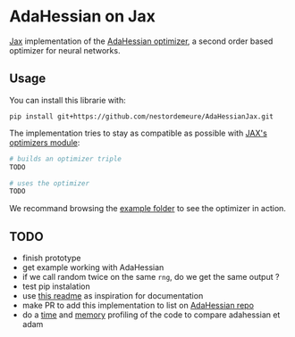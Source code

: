 # AdaHessian on Jax

[Jax](https://github.com/google/jax) implementation of the [AdaHessian optimizer](https://github.com/amirgholami/adahessian), a second order based optimizer for neural networks.

## Usage

You can install this librarie with:

```
pip install git+https://github.com/nestordemeure/AdaHessianJax.git
```

The implementation tries to stay as compatible as possible with [JAX's optimizers module](https://jax.readthedocs.io/en/latest/jax.experimental.optimizers.html):

```python
# builds an optimizer triple
TODO

# uses the optimizer
TODO
```

We recommand browsing the [example folder](https://github.com/nestordemeure/AdaHessianJax/tree/main/examples) to see the optimizer in action.

## TODO

- finish prototype
- get example working with AdaHessian
- if we call random twice on the same `rng`, do we get the same output ?
- test pip instalation
- use [this readme](https://github.com/davda54/ada-hessian) as inspiration for documentation
- make PR to add this implementation to list on [AdaHessian repo](https://github.com/amirgholami/adahessian)
- do a [time](https://jax.readthedocs.io/en/latest/profiling.html) and [memory](https://jax.readthedocs.io/en/latest/device_memory_profiling.html) profiling of the code to compare adahessian et adam
